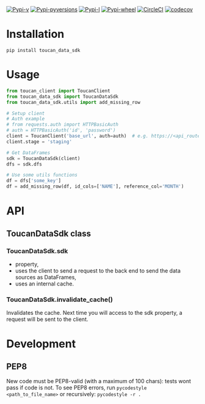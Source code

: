 [![Pypi-v](https://img.shields.io/pypi/v/toucan-data-sdk.svg)](https://pypi.python.org/pypi/toucan-data-sdk)
[![Pypi-pyversions](https://img.shields.io/pypi/pyversions/toucan-data-sdk.svg)](https://pypi.python.org/pypi/toucan-data-sdk)
[![Pypi-l](https://img.shields.io/pypi/l/toucan-data-sdk.svg)](https://pypi.python.org/pypi/toucan-data-sdk)
[![Pypi-wheel](https://img.shields.io/pypi/wheel/toucan-data-sdk.svg)](https://pypi.python.org/pypi/toucan-data-sdk)
[![CircleCI](https://img.shields.io/circleci/project/github/ToucanToco/toucan-data-sdk.svg)](https://circleci.com/gh/ToucanToco/toucan-data-sdk)
[![codecov](https://codecov.io/gh/ToucanToco/toucan-data-sdk/branch/master/graph/badge.svg)](https://codecov.io/gh/ToucanToco/toucan-data-sdk)

# Installation

`pip install toucan_data_sdk`

# Usage

```python
from toucan_client import ToucanClient
from toucan_data_sdk import ToucanDataSdk
from toucan_data_sdk.utils import add_missing_row

# Setup client
# Auth example
# from requests.auth import HTTPBasicAuth
# auth = HTTPBasicAuth('id', 'password')
client = ToucanClient('base_url', auth=auth)  # e.g. https://<api_route>/<small_app>
client.stage = 'staging'

# Get DataFrames
sdk = ToucanDataSdk(client)
dfs = sdk.dfs

# Use some utils functions
df = dfs['some_key']
df = add_missing_row(df, id_cols=['NAME'], reference_col='MONTH')
```

# API

## ToucanDataSdk class

### ToucanDataSdk.sdk

* property,
* uses the client to send a request to the back end to send the data sources 
as DataFrames,
* uses an internal cache.

### ToucanDataSdk.invalidate_cache()

Invalidates the cache. Next time you will access to the sdk property, a 
request will be sent to the client.

# Development

## PEP8

New code must be PEP8-valid (with a maximum of 100 chars): tests wont pass if code is not.
To see PEP8 errors, run `pycodestyle <path_to_file_name>` or recursively: `pycodestyle -r .`
